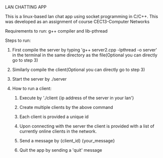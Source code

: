 LAN CHATTING APP

This is a linux-based lan chat app using socket programming in C/C++.
This was developed as an assignment of course CEC13-Computer Networks

Requirements to run: g++ compiler and lib-pthread

Steps to run:

1. First compile the server by typing 'g++ server2.cpp -lpthread -o server' in the terminal in the same directory as the file(Optional you can directly go to step 3)

2. Similarly compile the client(Optional you can directly go to step 3) 

3. Start the server by ./server

4. How to run a client:
	
	1. Execute by './client {ip address of the server in your lan'}
	
	2. Create multiple clients by the above command
	
	3. Each client is provided a unique id
	
	4. Upon connecting with the server the client is provided with a list of currently online clients in the network. 
	
	5. Send a message by {client_id} {your_message}
	
	6. Quit the app by sending a 'quit' message
